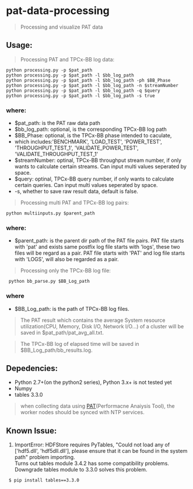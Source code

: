 # pat-data-processing
>Processing and visualize PAT data

## Usage: 
>Processing PAT and TPCx-BB log data:
```shell
python processing.py -p $pat_path
python processing.py -p $pat_path -l $bb_log_path
python processing.py -p $pat_path -l $bb_log_path -ph $BB_Phase
python processing.py -p $pat_path -l $bb_log_path -n $streamNumber  
python processing.py -p $pat_path -l $bb_log_path -q $query
python processing.py -p $pat_path -l $bb_log_path -s true
```

### where:
- $pat_path: is the PAT raw data path
- $bb_log_path: optional, is the corresponding TPCx-BB log path
- $BB_Phase: optional, is the TPCx-BB phase intended to caculate, 
- which includes:'BENCHMARK', 'LOAD_TEST', 'POWER_TEST', 'THROUGHPUT_TEST_1', 'VALIDATE_POWER_TEST', 'VALIDATE_THROUGHPUT_TEST_1'
- $streamNumber: optinal, TPCx-BB throughput stream number, if only wants to calculate certain streams. Can input multi values seperated by space.
- $query: optinal, TPCx-BB query number, if only wants to calculate certain queries. Can input multi values seperated by space.
- -s, whether to save raw result data, default is false.


>Processing multi PAT and TPCx-BB log pairs:
```shell
python multiinputs.py $parent_path
```
### where:
- $parent_path: is the parent dir path of the PAT file pairs.
PAT file starts with 'pat' and exists same postfix log file starts with 'logs', these two files will be regard as a
pair. PAT file starts with 'PAT' and log file starts with 'LOGS', will also be regarded as a pair.


>Processing only the TPCx-BB log file:
```shell
 python bb_parse.py $BB_Log_path
```
### where
- $BB_Log_path: is the path of TPCx-BB log files.


>The PAT result which contains the average System resource utilization(CPU, Memory, Disk I/O, Network I/O...) of a cluster will be saved in $pat_path/pat_avg_all.txt.

>The TPCx-BB log of elapsed time will be saved in $BB_Log_path/bb_results.log.


## Depedencies: 
- Python 2.7+(on the python2 series), Python 3.x+ is not tested yet
- Numpy
- tables 3.3.0

>when collecting data using [PAT](https://github.com/intel-hadoop/PAT)(Performacne Anaiysis Tool), the worker nodes should be synced with NTP services.


## Known Issue:

1. ImportError: HDFStore requires PyTables, "Could not load any of ['hdf5.dll', 'hdf5dll.dll'], please ensure that it can be found in the system path" problem importing.  
Turns out tables module 3.4.2 has some compatibility problems. Downgrade tables module to 3.3.0 solves this problem.
```shell
 $ pip install tables==3.3.0
```
